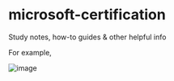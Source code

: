 # microsoft-certification
Study notes, how-to guides & other helpful info

For example,

![image](https://github.com/user-attachments/assets/1bc1a3b4-c18e-4c55-b40d-b5f67cf09688)

